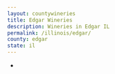 ```yaml
---
layout: countywineries
title: Edgar Wineries
description: Wineries in Edgar IL
permalink: /illinois/edgar/
county: edgar
state: il
---
```

-

